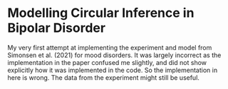 # Modelling Circular Inference in Bipolar Disorder

My very first attempt at implementing the experiment and model from Simonsen et al. (2021) for mood disorders. It was largely incorrect as the implementation in the paper confused me slightly, and did not show explicitly how it was implemented in the code. So the implementation in here is wrong. The data from the experiment might still be useful.
